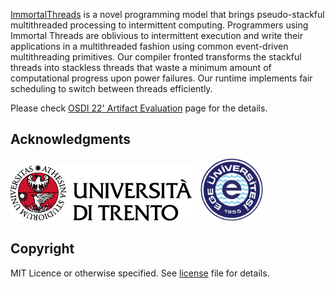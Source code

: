 [ImmortalThreads](https://tinysystems.github.io/ImmortalThreads/) is a novel programming model that brings pseudo-stackful multithreaded processing to intermittent computing. Programmers using Immortal Threads are oblivious to intermittent execution and write their applications in a multithreaded fashion using common event-driven multithreading primitives. Our compiler fronted transforms the stackful threads into stackless threads that waste a minimum amount of computational progress upon power failures. Our runtime implements fair scheduling to switch between threads efficiently.

Please check [OSDI 22' Artifact Evaluation](ARTIFACT_EVALUATION.md) page for the details.

## Acknowledgments

<a href="https://www.unitn.it/"><img src="./doc-images/unitn_logo.png" width="300px"></a> <a href="https://ege.edu.tr/"><img src="./doc-images/ege_logo.png" width="100px"></a>

## Copyright

MIT Licence or otherwise specified. See [license](./LICENSE.txt) file for details.